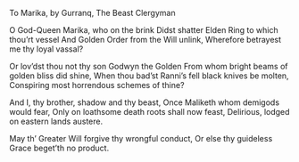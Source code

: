 To Marika, by Gurranq, The Beast Clergyman

O God-Queen Marika, who on the brink
Didst shatter Elden Ring to which thou’rt vessel
And Golden Order from the Will unlink,
Wherefore betrayest me thy loyal vassal?

Or lov’dst thou not thy son Godwyn the Golden
From whom bright beams of golden bliss did shine,
When thou bad’st Ranni’s fell black knives be molten,
Conspiring most horrendous schemes of thine?

And I, thy brother, shadow and thy beast,
Once Maliketh whom demigods would fear,
Only on loathsome death roots shall now feast,
Delirious, lodged on eastern lands austere.

May th’ Greater Will forgive thy wrongful conduct,
Or else thy guideless Grace beget’th no product.